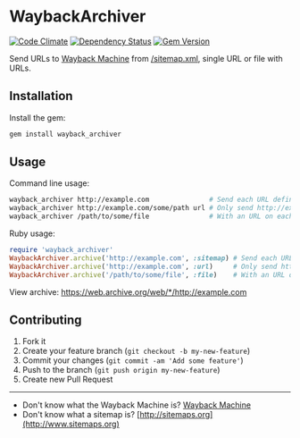 # WaybackArchiver
[![Code Climate](https://codeclimate.com/github/buren/wayback_archiver.png)](https://codeclimate.com/github/buren/wayback_archiver) [![Dependency Status](https://gemnasium.com/buren/wayback_archiver.svg)](https://gemnasium.com/buren/wayback_archiver)
 [![Gem Version](https://badge.fury.io/rb/wayback_archiver.svg)](http://badge.fury.io/rb/wayback_archiver)

Send URLs to [Wayback Machine](https://archive.org/web/) from [/sitemap.xml](http://www.sitemaps.org), single URL or file with URLs.


## Installation
Install the gem:
```bash
gem install wayback_archiver
```

## Usage

Command line usage:
```bash
wayback_archiver http://example.com               # Send each URL defined in http://example.com/sitemap.xml
wayback_archiver http://example.com/some/path url # Only send http://example.com/some/path
wayback_archiver /path/to/some/file               # With an URL on each line
```

Ruby usage:
```ruby
require 'wayback_archiver'
WaybackArchiver.archive('http://example.com', :sitemap) # Send each URL defined in http://example.com/sitemap.xml
WaybackArchiver.archive('http://example.com', :url)     # Only send http://example.com/some/path
WaybackArchiver.archive('/path/to/some/file', :file)    # With an URL on each line
```

View archive: https://web.archive.org/web/*/http://example.com

## Contributing

1. Fork it
2. Create your feature branch (`git checkout -b my-new-feature`)
3. Commit your changes (`git commit -am 'Add some feature'`)
4. Push to the branch (`git push origin my-new-feature`)
5. Create new Pull Request

---------

* Don't know what the Wayback Machine is? [Wayback Machine](https://archive.org/web/)  
* Don't know what a sitemap is? [http://sitemaps.org](http://www.sitemaps.org)
